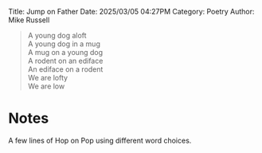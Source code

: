 Title: Jump on Father
Date: 2025/03/05 04:27PM
Category: Poetry
Author: Mike Russell

> A young dog aloft<br>
> A young dog in a mug<br>
> A mug on a young dog<br>
> A rodent on an ediface<br>
> An ediface on a rodent<br>
> We are lofty<br>
> We are low

# Notes

A few lines of Hop on Pop using different word choices.
